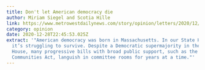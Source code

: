 ```yaml
---
title: Don't let American democracy die
author: Miriam Siegel and Scotia Hille
link: https://www.metrowestdailynews.com/story/opinion/letters/2020/12/26/citizens-formed-organizing-group-act-mass-demand-transparency/4041860001/
category: opinion
date: 2020-12-28T22:45:53.025Z
extract: '"American democracy was born in Massachusetts. In our State House,
  it’s struggling to survive. Despite a Democratic supermajority in the State
  House, many progressive bills with broad public support, such as the Safe
  Communities Act, languish in committee rooms for years at a time."'
---
```

